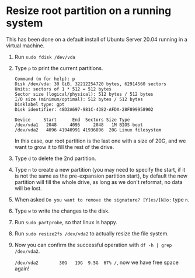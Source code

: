 # Resize root partition on a running system

This has been done on a default install of Ubuntu Server 20.04 running in a virtual machine.

1. Run `sudo fdisk /dev/vda`

2. Type `p` to print the current partitions.

	```
	Command (m for help): p
	Disk /dev/vda: 30 GiB, 32212254720 bytes, 62914560 sectors
	Units: sectors of 1 * 512 = 512 bytes
	Sector size (logical/physical): 512 bytes / 512 bytes
	I/O size (minimum/optimal): 512 bytes / 512 bytes
	Disklabel type: gpt
	Disk identifier: 48D2A697-981C-4382-AFDA-28F899958902

	Device     Start      End  Sectors Size Type
	/dev/vda1   2048     4095     2048   1M BIOS boot
	/dev/vda2   4096 41940991 41936896  20G Linux filesystem
	```
	
	In this case, our root partition is the last one with a size of 20G, and we want to grow it to fill the rest of the drive.
	
3. Type `d` to delete the 2nd partition.

4. Type `n` to create a new partition (you may need to specify the start, if it is not the same as the pre-expansion partition start), by default the new partition will fill the whole drive, as long as we don't reformat, no data will be lost.

5. When asked `Do you want to remove the signature? [Y]es/[N]o:` type `n`.

6. Type `w` to write the changes to the disk.

7. Run `sudo partprobe`, so that linux is happy.

8. Run `sudo resize2fs /dev/vda2` to actually resize the file system.

9. Now you can confirm the successful operation with `df -h | grep /dev/vda2`.

	`/dev/vda2        30G   19G  9.5G  67% /`, now we have free space again!
